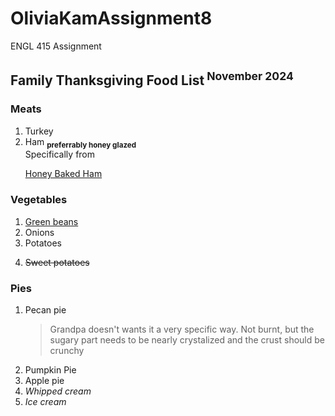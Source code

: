 # OliviaKamAssignment8
ENGL 415 Assignment
<h2>Family Thanksgiving Food List<sup> November 2024</sup></h2> 
<h3>Meats</h3> 
<ol>
  <li>Turkey</li>
  <li>Ham  <sub> <strong>preferrably honey glazed</strong></li> </sub>
    Specifically from <a href = "[link](https://www.honeybaked.com/storepickup/honey-baked-ham)"> <p> Honey Baked Ham </p> </a> 
</ol>
<h3>Vegetables</h3> 
<ol>
  <li><u>Green beans</u></li>
  <li>Onions</li>
  <li>Potatoes</li>
  <li> <p><s>Sweet potatoes</s></p> </li>
</ol>
<h3>Pies</h3> 
<ol>
  <li>Pecan pie</li>
  <blockquote> Grandpa doesn't wants it a very specific way. Not burnt, but the sugary part needs to be nearly crystalized and the crust should be crunchy </blockquote>
  <li>Pumpkin Pie</li>
  <li>Apple pie</li>
  <li><em>Whipped cream</em></li>
  <li><em>Ice cream</em></li>
</ol>
